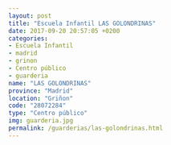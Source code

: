 ```yaml
---
layout: post
title: "Escuela Infantil LAS GOLONDRINAS"
date: 2017-09-20 20:57:05 +0200
categories:
- Escuela Infantil
- madrid
- grinon
- Centro público
- guarderia
name: "LAS GOLONDRINAS"
province: "Madrid"
location: "Griñon"
code: "28072284"
type: "Centro público"
img: guarderia.jpg
permalink: /guarderias/las-golondrinas.html
---
```

